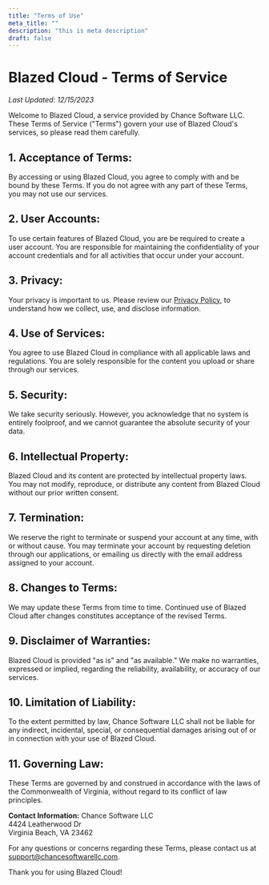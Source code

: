 ```yaml
---
title: "Terms of Use"
meta_title: ""
description: "this is meta description"
draft: false
---
```


# Blazed Cloud - Terms of Service

*Last Updated: 12/15/2023*

Welcome to Blazed Cloud, a service provided by Chance Software LLC. These Terms of Service ("Terms") govern your use of Blazed Cloud's services, so please read them carefully.

## 1. Acceptance of Terms:

By accessing or using Blazed Cloud, you agree to comply with and be bound by these Terms. If you do not agree with any part of these Terms, you may not use our services.

## 2. User Accounts:

To use certain features of Blazed Cloud, you are be required to create a user account. You are responsible for maintaining the confidentiality of your account credentials and for all activities that occur under your account.

## 3. Privacy:

Your privacy is important to us. Please review our [Privacy Policy](#), to understand how we collect, use, and disclose information.

## 4. Use of Services:

You agree to use Blazed Cloud in compliance with all applicable laws and regulations. You are solely responsible for the content you upload or share through our services.

## 5. Security:

We take security seriously. However, you acknowledge that no system is entirely foolproof, and we cannot guarantee the absolute security of your data.

## 6. Intellectual Property:

Blazed Cloud and its content are protected by intellectual property laws. You may not modify, reproduce, or distribute any content from Blazed Cloud without our prior written consent.

## 7. Termination:

We reserve the right to terminate or suspend your account at any time, with or without cause. You may terminate your account by requesting deletion through our applications, or emailing us directly with the email address assigned to your account.

## 8. Changes to Terms:

We may update these Terms from time to time. Continued use of Blazed Cloud after changes constitutes acceptance of the revised Terms.

## 9. Disclaimer of Warranties:

Blazed Cloud is provided "as is" and "as available." We make no warranties, expressed or implied, regarding the reliability, availability, or accuracy of our services.

## 10. Limitation of Liability:

To the extent permitted by law, Chance Software LLC shall not be liable for any indirect, incidental, special, or consequential damages arising out of or in connection with your use of Blazed Cloud.

## 11. Governing Law:

These Terms are governed by and construed in accordance with the laws of the Commonwealth of Virginia, without regard to its conflict of law principles.

**Contact Information:**
Chance Software LLC  
4424 Leatherwood Dr  
Virginia Beach, VA 23462

For any questions or concerns regarding these Terms, please contact us at [support@chancesoftwarellc.com](mailto:support@chancesoftwarellc.com).

Thank you for using Blazed Cloud!